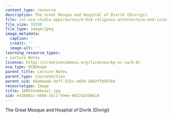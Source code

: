 ```yaml
---
content_type: resource
description: The Great Mosque and Hospital of Divrik (Divrigi)
file: /ol-ocw-studio-app/courses/4-614-religious-architecture-and-islamic-cultures-fall-2002/e436881cb69655c159ee0d17a25b6619_1068thumbnail.jpg
file_size: 33230
file_type: image/jpeg
image_metadata:
  caption: ''
  credit: ''
  image-alt: ''
learning_resource_types:
- Lecture Notes
license: https://creativecommons.org/licenses/by-nc-sa/4.0/
ocw_type: OCWImage
parent_title: Lecture Notes
parent_type: CourseSection
parent_uid: 68abeaab-4eff-532c-e858-18d3ffb567bd
resourcetype: Image
title: 1068thumbnail.jpg
uid: e436881c-b696-55c1-59ee-0d17a25b6619
---
```

The Great Mosque and Hospital of Divrik (Divrigi)